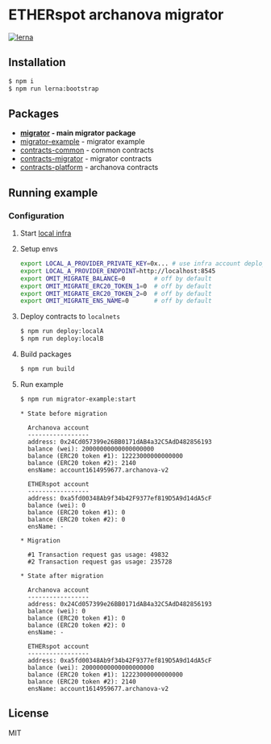 # ETHERspot archanova migrator

[![lerna](https://img.shields.io/badge/maintained%20with-lerna-cc00ff.svg)](https://lerna.js.org/)

## Installation

```bash
$ npm i
$ npm run lerna:bootstrap
```

## Packages

* **[migrator](./packages/migrator) - main migrator package**
* [migrator-example](./packages/migrator-example) - migrator example
* [contracts-common](./packages/contracts-common) - common contracts
* [contracts-migrator](./packages/contracts-migrator) - migrator contracts
* [contracts-platform](./packages/contracts-platform) - archanova contracts

## Running example

### Configuration

1. Start [local infra](https://github.com/etherspot/etherspot-infra)
2. Setup envs
   ```bash
   export LOCAL_A_PROVIDER_PRIVATE_KEY=0x... # use infra account deployer private key
   export LOCAL_A_PROVIDER_ENDPOINT=http://localhost:8545
   export OMIT_MIGRATE_BALANCE=0        # off by default
   export OMIT_MIGRATE_ERC20_TOKEN_1=0  # off by default
   export OMIT_MIGRATE_ERC20_TOKEN_2=0  # off by default
   export OMIT_MIGRATE_ENS_NAME=0       # off by default
   ```
3. Deploy contracts to `localnets`
   ```bash
   $ npm run deploy:localA
   $ npm run deploy:localB
   ```
4. Build packages
   ```bash
   $ npm run build
   ```
5. Run example
   ```bash
   $ npm run migrator-example:start
   ```

   ```
   * State before migration
   
     Archanova account
     -----------------
     address: 0x24Cd057399e26BB0171dAB4a32C5AdD482856193
     balance (wei): 20000000000000000000
     balance (ERC20 token #1): 12223000000000000
     balance (ERC20 token #2): 2140
     ensName: account1614959677.archanova-v2
   
     ETHERspot account
     -----------------
     address: 0xa5fd00348Ab9f34b42F9377ef819D5A9d14dA5cF
     balance (wei): 0
     balance (ERC20 token #1): 0
     balance (ERC20 token #2): 0
     ensName: -
   
   * Migration
   
     #1 Transaction request gas usage: 49832
     #2 Transaction request gas usage: 235728
   
   * State after migration
   
     Archanova account
     -----------------
     address: 0x24Cd057399e26BB0171dAB4a32C5AdD482856193
     balance (wei): 0
     balance (ERC20 token #1): 0
     balance (ERC20 token #2): 0
     ensName: -
   
     ETHERspot account
     -----------------
     address: 0xa5fd00348Ab9f34b42F9377ef819D5A9d14dA5cF
     balance (wei): 20000000000000000000
     balance (ERC20 token #1): 12223000000000000
     balance (ERC20 token #2): 2140
     ensName: account1614959677.archanova-v2
   ```

## License

MIT
